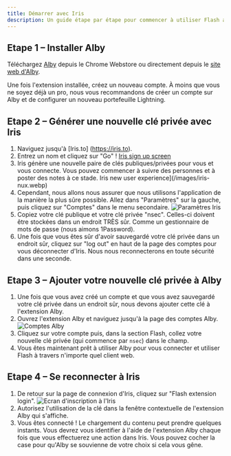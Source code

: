 ```yaml
---
title: Démarrer avec Iris
description: Un guide étape par étape pour commencer à utiliser Flash avec le client web Iris.
---
```


## Etape 1 – Installer Alby

Téléchargez [Alby](https://chrome.google.com/webstore/detail/alby-bitcoin-lightning-wa/iokeahhehimjnekafflcihljlcjccdbe) depuis le Chrome Webstore ou directement depuis le [site web d'Alby](https://getalby.com/).

Une fois l'extension installée, créez un nouveau compte. À moins que vous ne soyez déjà un pro, nous vous recommandons de créer un compte sur Alby et de configurer un nouveau portefeuille Lightning.

## Etape 2 – Générer une nouvelle clé privée avec Iris

1. Naviguez jusqu'à [Iris.to] (https://iris.to).
1. Entrez un nom et cliquez sur "Go" ! [Iris sign up screen](/images/iris-signup.webp)
1. Iris génère une nouvelle paire de clés publiques/privées pour vous et vous connecte. Vous pouvez commencer à suivre des personnes et à poster des notes à ce stade. Iris new user experience](/images/iris-nux.webp)
1. Cependant, nous allons nous assurer que nous utilisons l'application de la manière la plus sûre possible. Allez dans "Paramètres" sur la gauche, puis cliquez sur "Comptes" dans le menu secondaire. ![Paramètres Iris](/images/iris-accounts-settings.webp)
1. Copiez votre clé publique et votre clé privée "nsec". Celles-ci doivent être stockées dans un endroit TRÈS sûr. Comme un gestionnaire de mots de passe (nous aimons 1Password).
1. Une fois que vous êtes sûr d'avoir sauvegardé votre clé privée dans un endroit sûr, cliquez sur "log out" en haut de la page des comptes pour vous déconnecter d'Iris. Nous nous reconnecterons en toute sécurité dans une seconde.

## Etape 3 – Ajouter votre nouvelle clé privée à Alby

1. Une fois que vous avez créé un compte et que vous avez sauvegardé votre clé privée dans un endroit sûr, nous devons ajouter cette clé à l'extension Alby.
1. Ouvrez l'extension Alby et naviguez jusqu'à la page des comptes Alby. ![Comptes Alby](/images/alby-accounts.webp)
1. Cliquez sur votre compte puis, dans la section Flash, collez votre nouvelle clé privée (qui commence par `nsec`) dans le champ.
1. Vous êtes maintenant prêt à utiliser Alby pour vous connecter et utiliser Flash à travers n'importe quel client web.

## Etape 4 – Se reconnecter à Iris

1. De retour sur la page de connexion d'Iris, cliquez sur "Flash extension login". ![Ecran d'inscription à l'Iris](/images/iris-signup.webp)
1. Autorisez l'utilisation de la clé dans la fenêtre contextuelle de l'extension Alby qui s'affiche.
1. Vous êtes connecté ! Le chargement du contenu peut prendre quelques instants. Vous devrez vous identifier à l'aide de l'extension Alby chaque fois que vous effectuerez une action dans Iris. Vous pouvez cocher la case pour qu'Alby se souvienne de votre choix si cela vous gêne.
